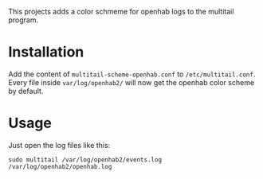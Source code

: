 This projects adds a color schmeme for openhab logs to the multitail program.

# Installation

Add the content of `multitail-scheme-openhab.conf` to `/etc/multitail.conf`.  
Every file inside `var/log/openhab2/` will now get the openhab color scheme by default.

# Usage

Just open the log files like this:

```
sudo multitail /var/log/openhab2/events.log /var/log/openhab2/openhab.log
```

